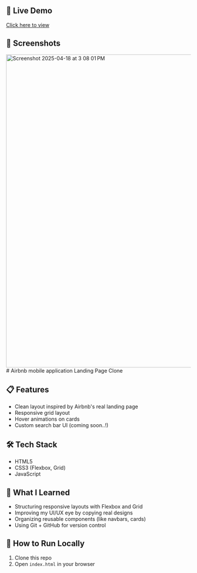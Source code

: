 

## 🚀 Live Demo
[Click here to view](https://vrajchariot.github.io/Airbnb/)

## 📸 Screenshots
<img width="855" alt="Screenshot 2025-04-18 at 3 08 01 PM" src="https://github.com/user-attachments/assets/68227b36-34c0-4b81-b2df-4de7fe925d54" />
# Airbnb mobile application Landing Page Clone


## 📋 Features
- Clean layout inspired by Airbnb's real landing page
- Responsive grid layout
- Hover animations on cards
- Custom search bar UI (coming soon..!)

## 🛠 Tech Stack
- HTML5
- CSS3 (Flexbox, Grid)
- JavaScript

## 🤯 What I Learned
- Structuring responsive layouts with Flexbox and Grid
- Improving my UI/UX eye by copying real designs
- Organizing reusable components (like navbars, cards)
- Using Git + GitHub for version control

## 📁 How to Run Locally
1. Clone this repo
2. Open `index.html` in your browser
